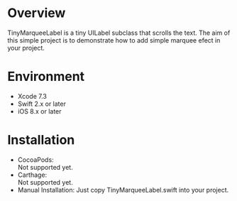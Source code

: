 # Overview

TinyMarqueeLabel is a tiny UILabel subclass that scrolls the text.
The aim of this simple project is to demonstrate how to add simple marquee efect in your project.

# Environment

* Xcode 7.3
* Swift 2.x or later
* iOS 8.x or later

# Installation

* CocoaPods:  
Not supported yet.
* Carthage:  
Not supported yet.
* Manual Installation:
Just copy TinyMarqueeLabel.swift into your project.
